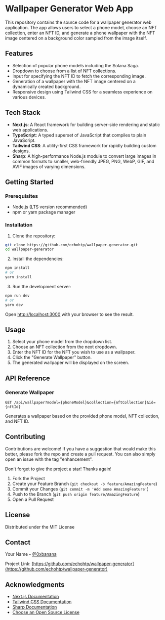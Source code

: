 # Wallpaper Generator Web App

This repository contains the source code for a wallpaper generator web application. The app allows users to select a phone model, choose an NFT collection, enter an NFT ID, and generate a phone wallpaper with the NFT image centered on a background color sampled from the image itself.

## Features

- Selection of popular phone models including the Solana Saga.
- Dropdown to choose from a list of NFT collections.
- Input for specifying the NFT ID to fetch the corresponding image.
- Generation of a wallpaper with the NFT image centered on a dynamically created background.
- Responsive design using Tailwind CSS for a seamless experience on various devices.

## Tech Stack

- **Next.js**: A React framework for building server-side rendering and static web applications.
- **TypeScript**: A typed superset of JavaScript that compiles to plain JavaScript.
- **Tailwind CSS**: A utility-first CSS framework for rapidly building custom designs.
- **Sharp**: A high-performance Node.js module to convert large images in common formats to smaller, web-friendly JPEG, PNG, WebP, GIF, and AVIF images of varying dimensions.

## Getting Started

### Prerequisites

- Node.js (LTS version recommended)
- npm or yarn package manager

### Installation

1. Clone the repository:

```bash
git clone https://github.com/echohtp/wallpaper-generator.git
cd wallpaper-generator
```

2. Install the dependencies:

```bash
npm install
# or
yarn install
```

3. Run the development server:

```bash
npm run dev
# or
yarn dev
```

Open [http://localhost:3000](http://localhost:3000) with your browser to see the result.

## Usage

1. Select your phone model from the dropdown list.
2. Choose an NFT collection from the next dropdown.
3. Enter the NFT ID for the NFT you wish to use as a wallpaper.
4. Click the "Generate Wallpaper" button.
5. The generated wallpaper will be displayed on the screen.

## API Reference

### Generate Wallpaper

`GET /api/wallpaper?model={phoneModel}&collection={nftCollection}&id={nftId}`

Generates a wallpaper based on the provided phone model, NFT collection, and NFT ID.

## Contributing

Contributions are welcome! If you have a suggestion that would make this better, please fork the repo and create a pull request. You can also simply open an issue with the tag "enhancement".

Don't forget to give the project a star! Thanks again!

1. Fork the Project
2. Create your Feature Branch (`git checkout -b feature/AmazingFeature`)
3. Commit your Changes (`git commit -m 'Add some AmazingFeature'`)
4. Push to the Branch (`git push origin feature/AmazingFeature`)
5. Open a Pull Request

## License

Distributed under the MIT License

## Contact

Your Name - [@0xbanana](https://twitter.com/0xbanana)

Project Link: [https://github.com/echohtp/wallpaper-generator](https://github.com/echohtp/wallpaper-generator)

## Acknowledgments

- [Next.js Documentation](https://nextjs.org/docs)
- [Tailwind CSS Documentation](https://tailwindcss.com/docs)
- [Sharp Documentation](https://sharp.pixelplumbing.com/)
- [Choose an Open Source License](https://choosealicense.com)

